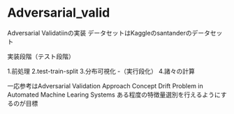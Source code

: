 # Adversarial_valid

Adversarial Validatiinの実装
データセットはKaggleのsantanderのデータセット

実装段階（テスト段階）

1.前処理
2.test-train-split
3.分布可視化 -（実行段化）
4.諸々の計算

一応参考はAdversarial Validation Approach Concept Drift Problem in Automated Machine Learing Systems
ある程度の特徴量選別を行えるようにするのが目標
